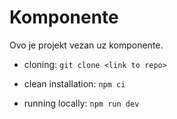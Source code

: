 # Komponente

Ovo je projekt vezan uz komponente.

- cloning:
  `git clone <link to repo>`

- clean installation:
  `npm ci`

- running locally:
  `npm run dev`
